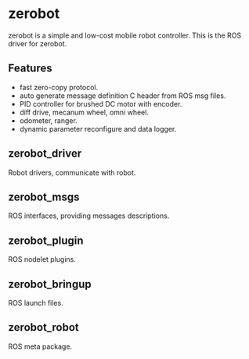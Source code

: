 # zerobot
zerobot is a simple and low-cost mobile robot controller.
This is the ROS driver for zerobot.

## Features
- fast zero-copy protocol.
- auto generate message definition C header from ROS msg files.
- PID controller for brushed DC motor with encoder.
- diff drive, mecanum wheel, omni wheel.
- odometer, ranger.
- dynamic parameter reconfigure and data logger.

## zerobot_driver
Robot drivers, communicate with robot.

## zerobot_msgs
ROS interfaces, providing messages descriptions.

## zerobot_plugin
ROS nodelet plugins.

## zerobot_bringup
ROS launch files.

## zerobot_robot
ROS meta package.
